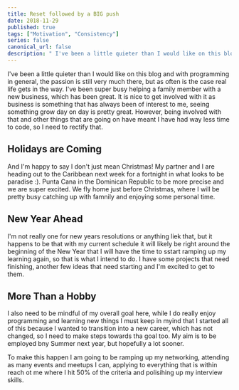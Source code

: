 ```yaml
---
title: Reset followed by a BIG push
date: 2018-11-29
published: true
tags: ["Motivation", "Consistency"]
series: false
canonical_url: false
description: " I've been a little quieter than I would like on this blog and with programming in general, the passion is still very much there, but as often is the case real life gets in the way. I've been super busy helping a family member with a new business, which has been great. It is nice to get involved with it as business is something that has always been of interest to me, seeing something grow day on day is pretty great. However, being involved with that and other things that are going on have meant I have had way less time to code, so I need to rectify that. "
---
```


I've been a little quieter than I would like on this blog and with programming in general, the passion is still very much there, but as often is the case real life gets in the way. I've been super busy helping a family member with a new business, which has been great. It is nice to get involved with it as business is something that has always been of interest to me, seeing something grow day on day is pretty great. However, being involved with that and other things that are going on have meant I have had way less time to code, so I need to rectify that.

## Holidays are Coming

And I'm happy to say I don't just mean Christmas! My partner and I are heading out to the Caribbean next week for a fortnight in what looks to be paradise :). Punta Cana in the Dominican Republic to be more precise and we are super excited. We fly home just before Christmas, where I will be pretty busy catching up with famnily and enjoying some personal time.

## New Year Ahead

I'm not really one for new years resolutions or anything liek that, but it happens to be that with my current schedule it will likely be right around the beginning of the New Year that I will have the time to sstart ramping up my learning again, so that is what I intend to do. I have some projects that need finishing, another few ideas that need starting and I'm excited to get to them.

## More Than a Hobby

I also need to be mindful of my overall goal here, while I do really enjoy programming and learning new things I must keep in myind that I started all of this because I wanted to transition into a new career, which has not changed, so I need to make steps towards tha goal too. My aim is to be employed bny Summer next year, but hopefully a lot sooner.

To make this happen I am going to be ramping up my networking, attending as many events and meetups I can, applying to everything that is within reach ot me where I hit 50% of the criteria and polisihing up my interview skills.
